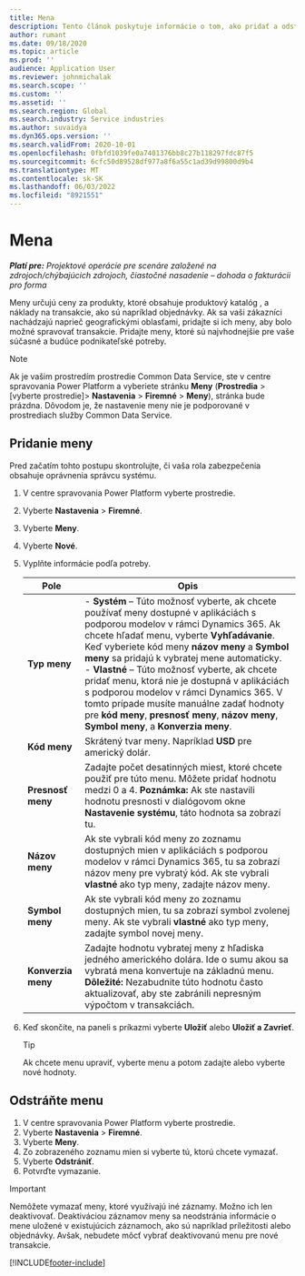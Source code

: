 ```yaml
---
title: Mena
description: Tento článok poskytuje informácie o tom, ako pridať a odstrániť typy mien v prevádzke projektu.
author: rumant
ms.date: 09/18/2020
ms.topic: article
ms.prod: ''
audience: Application User
ms.reviewer: johnmichalak
ms.search.scope: ''
ms.custom: ''
ms.assetid: ''
ms.search.region: Global
ms.search.industry: Service industries
ms.author: suvaidya
ms.dyn365.ops.version: ''
ms.search.validFrom: 2020-10-01
ms.openlocfilehash: 0fbfd1039fe0a7401376bb8c27b118297fdc87f5
ms.sourcegitcommit: 6cfc50d89528df977a8f6a55c1ad39d99800d9b4
ms.translationtype: MT
ms.contentlocale: sk-SK
ms.lasthandoff: 06/03/2022
ms.locfileid: "8921551"
---
```

# <a name="currency"></a>Mena

_**Platí pre:** Projektové operácie pre scenáre založené na zdrojoch/chýbajúcich zdrojoch, čiastočné nasadenie – dohoda o fakturácii pro forma_



Meny určujú ceny za produkty, ktoré obsahuje produktový katalóg , a náklady na transakcie, ako sú napríklad objednávky. Ak sa vaši zákazníci nachádzajú naprieč geografickými oblasťami, pridajte si ich meny, aby bolo možné spravovať transakcie. Pridajte meny, ktoré sú najvhodnejšie pre vaše súčasné a budúce podnikateľské potreby.  

> [!NOTE]
> Ak je vašim prostredím prostredie Common Data Service, ste v centre spravovania Power Platform a vyberiete stránku **Meny** (**Prostredia** > [vyberte prostredie]> **Nastavenia** > **Firemné** > **Meny**), stránka bude prázdna. Dôvodom je, že nastavenie meny nie je podporované v prostrediach služby Common Data Service.

## <a name="add-a-currency"></a>Pridanie meny  
Pred začatím tohto postupu skontrolujte, či vaša rola zabezpečenia obsahuje oprávnenia správcu systému. 

1. V centre spravovania Power Platform vyberte prostredie. 
2. Vyberte **Nastavenia** > **Firemné**.
3. Vyberte **Meny**.  
4. Vyberte **Nové**.  
5. Vyplňte informácie podľa potreby.  


   |          Pole          |                                                                                                                                                                                                                                                                                                                                                                            Opis                                                                                                                                                                                                                                                                                                                                                                            |
   |-------------------------|-------------------------------------------------------------------------------------------------------------------------------------------------------------------------------------------------------------------------------------------------------------------------------------------------------------------------------------------------------------------------------------------------------------------------------------------------------------------------------------------------------------------------------------------------------------------------------------------------------------------------------------------------------------------------------------------------------------------------------------------------------------------|
   |    **Typ meny**    | - **Systém** – Túto možnosť vyberte, ak chcete používať meny dostupné v aplikáciách s podporou modelov v rámci Dynamics 365. Ak chcete hľadať menu, vyberte **Vyhľadávanie**. Keď vyberiete kód meny **názov meny** a **Symbol meny** sa pridajú k vybratej mene automaticky.<br />- **Vlastné** – Túto možnosť vyberte, ak chcete pridať menu, ktorá nie je dostupná v aplikáciách s podporou modelov v rámci Dynamics 365. V tomto prípade musíte manuálne zadať hodnoty pre **kód meny**, **presnosť meny**, **názov meny**, **Symbol meny**, a **Konverzia meny**. |
   |    **Kód meny**    |                                                                                                                                                                                                                                                                                                                                            Skrátený tvar meny. Napríklad **USD** pre americký dolár.                                                                                                                                                                                                                                                                                                                                            |
   | **Presnosť meny**  |                                                                                                                                                                                  Zadajte počet desatinných miest, ktoré chcete použiť pre túto menu.  Môžete pridať hodnotu medzi 0 a 4. **Poznámka:**  Ak ste nastavili hodnotu presnosti v dialógovom okne **Nastavenie systému**, táto hodnota sa zobrazí tu.                                                                                                                                                                                  |
   |    **Názov meny**    |                                                                                                                                                                                                                                         Ak ste vybrali kód meny zo zoznamu dostupných mien v aplikáciách s podporou modelov v rámci Dynamics 365, tu sa zobrazí názov meny pre vybratý kód. Ak ste vybrali **vlastné** ako typ meny, zadajte názov meny.                                                                                                                                                                                                                                          |
   |   **Symbol meny**   |                                                                                                                                                                                                                                                                      Ak ste vybrali kód meny zo zoznamu dostupných mien, tu sa zobrazí symbol zvolenej meny. Ak ste vybrali **vlastné** ako typ meny, zadajte symbol novej meny.                                                                                                                                                                                                                                                                       |
   | **Konverzia meny** |                                                                                                                                                                                                                                     Zadajte hodnotu vybratej meny z hľadiska jedného amerického dolára. Ide o sumu akou sa vybratá mena konvertuje na základnú menu. **Dôležité:**  Nezabudnite túto hodnotu často aktualizovať, aby ste zabránili nepresným výpočtom v transakciách.                                                                                                                                                                                                                                      |


6. Keď skončíte, na paneli s príkazmi vyberte **Uložiť** alebo **Uložiť a Zavrieť**.  

   > [!TIP]
   >  Ak chcete menu upraviť, vyberte menu a potom zadajte alebo vyberte nové hodnoty.  

## <a name="delete-a-currency"></a>Odstráňte menu  

1. V centre spravovania Power Platform vyberte prostredie. 
2. Vyberte **Nastavenia** > **Firemné**.
3. Vyberte **Meny**.  
4. Zo zobrazeného zoznamu mien si vyberte tú, ktorú chcete vymazať.  
5. Vyberte **Odstrániť**.  
6. Potvrďte vymazanie.  

> [!IMPORTANT]
>  Nemôžete vymazať meny, ktoré využívajú iné záznamy. Možno ich len deaktivovať. Deaktiváciou záznamov meny sa neodstránia informácie o mene uložené v existujúcich záznamoch, ako sú napríklad príležitosti alebo objednávky. Avšak, nebudete môcť vybrať deaktivovanú menu pre nové transakcie.  


[!INCLUDE[footer-include](../includes/footer-banner.md)]
